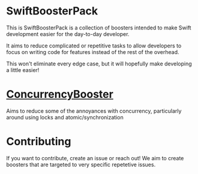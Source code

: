 # SwiftBoosterPack

This is SwiftBoosterPack is a collection of boosters intended to make Swift development easier for the day-to-day developer.

It aims to reduce complicated or repetitive tasks to allow developers to focus on writing code for features instead of the rest of the overhead.

This won't eliminate every edge case, but it will hopefully make developing a little easier!

# [ConcurrencyBooster](https://github.com/SwiftBoosterPack/ConcurrencyBooster)

Aims to reduce some of the annoyances with concurrency, particularly around using locks and atomic/synchronization

# Contributing

If you want to contribute, create an issue or reach out! We aim to create boosters that are targeted to very specific repetetive issues.
